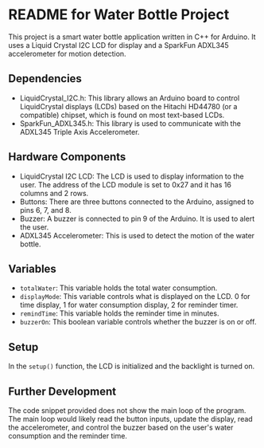 # README for Water Bottle Project

This project is a smart water bottle application written in C++ for Arduino. It uses a Liquid Crystal I2C LCD for display and a SparkFun ADXL345 accelerometer for motion detection.

## Dependencies

- LiquidCrystal_I2C.h: This library allows an Arduino board to control LiquidCrystal displays (LCDs) based on the Hitachi HD44780 (or a compatible) chipset, which is found on most text-based LCDs.
- SparkFun_ADXL345.h: This library is used to communicate with the ADXL345 Triple Axis Accelerometer.

## Hardware Components

- LiquidCrystal I2C LCD: The LCD is used to display information to the user. The address of the LCD module is set to 0x27 and it has 16 columns and 2 rows.
- Buttons: There are three buttons connected to the Arduino, assigned to pins 6, 7, and 8.
- Buzzer: A buzzer is connected to pin 9 of the Arduino. It is used to alert the user.
- ADXL345 Accelerometer: This is used to detect the motion of the water bottle.

## Variables

- `totalWater`: This variable holds the total water consumption.
- `displayMode`: This variable controls what is displayed on the LCD. 0 for time display, 1 for water consumption display, 2 for reminder timer.
- `remindTime`: This variable holds the reminder time in minutes.
- `buzzerOn`: This boolean variable controls whether the buzzer is on or off.

## Setup

In the `setup()` function, the LCD is initialized and the backlight is turned on.

## Further Development

The code snippet provided does not show the main loop of the program. The main loop would likely read the button inputs, update the display, read the accelerometer, and control the buzzer based on the user's water consumption and the reminder time.